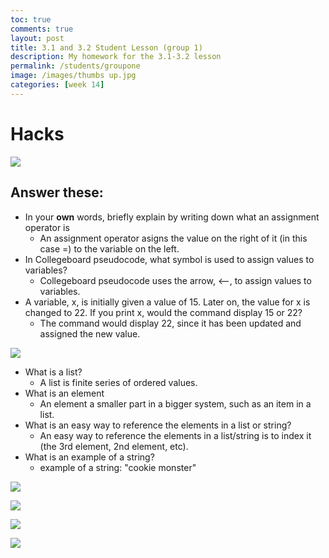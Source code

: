 ```yaml
---
toc: true
comments: true
layout: post
title: 3.1 and 3.2 Student Lesson (group 1)
description: My homework for the 3.1-3.2 lesson
permalink: /students/groupone
image: /images/thumbs up.jpg
categories: [week 14]
---
```

# Hacks
![]({{site.baseurl}}/images/actual1hacks3.1and3.2.jpg)

## Answer these:
- In your **own** words, briefly explain by writing down what an assignment operator is
    - An assignment operator asigns the value on the right of it (in this case =) to the variable on the left.
- In Collegeboard pseudocode, what symbol is used to assign values to variables?
    - Collegeboard pseudocode uses the arrow, <--, to assign values to variables.
- A variable, x, is initially given a value of 15. Later on, the value for x is changed to 22. If you print x, would the command display 15 or 22?
    - The command would display 22, since it has been updated and assigned the new value.

![]({{site.baseurl}}/images/2hacks3.1and3.2.jpg)

- What is a list?
    - A list is finite series of ordered values.
- What is an element
    - An element a smaller part in a bigger system, such as an item in a list.
- What is an easy way to reference the elements in a list or string?
    - An easy way to reference the elements in a list/string is to index it (the 3rd element, 2nd element, etc).
- What is an example of a string?
    - example of a string: "cookie monster"

![]({{site.baseurl}}/images/7hacks3.1and3.2.jpg)

![]({{site.baseurl}}/images/4hacks3.1and3.2.jpg)

![]({{site.baseurl}}/images/5hacks3.1and3.2.jpg)

![]({{site.baseurl}}/images/6hacks3.1and3.2.jpg)